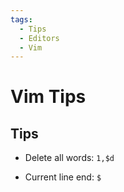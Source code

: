 ```yaml
---
tags:
  - Tips
  - Editors
  - Vim
---
```


# Vim Tips

## Tips

- Delete all words: `1,$d`

- Current line end: `$`
